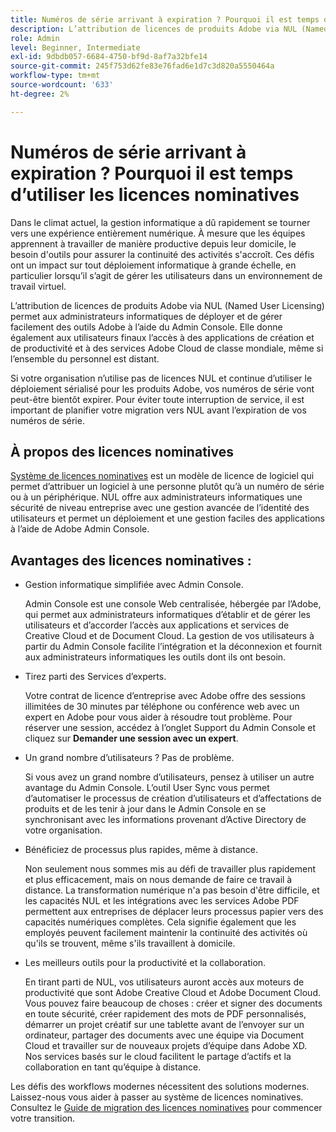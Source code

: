 ```yaml
---
title: Numéros de série arrivant à expiration ? Pourquoi il est temps d’utiliser les licences nominatives
description: L’attribution de licences de produits Adobe via NUL (Named User Licensing) permet aux administrateurs informatiques de déployer et de gérer facilement des outils Adobe à l’aide du Admin Console. Elle donne également aux utilisateurs finaux l’accès à des applications de création et de productivité et à des services Adobe Cloud de classe mondiale, même si l’ensemble du personnel est distant
role: Admin
level: Beginner, Intermediate
exl-id: 9dbdb057-6684-4750-bf9d-8af7a32bfe14
source-git-commit: 245f753d62fe83e76fad6e1d7c3d820a5550464a
workflow-type: tm+mt
source-wordcount: '633'
ht-degree: 2%

---
```


# Numéros de série arrivant à expiration ? Pourquoi il est temps d’utiliser les licences nominatives

Dans le climat actuel, la gestion informatique a dû rapidement se tourner vers une expérience entièrement numérique. À mesure que les équipes apprennent à travailler de manière productive depuis leur domicile, le besoin d&#39;outils pour assurer la continuité des activités s&#39;accroît. Ces défis ont un impact sur tout déploiement informatique à grande échelle, en particulier lorsqu’il s’agit de gérer les utilisateurs dans un environnement de travail virtuel.

L’attribution de licences de produits Adobe via NUL (Named User Licensing) permet aux administrateurs informatiques de déployer et de gérer facilement des outils Adobe à l’aide du Admin Console. Elle donne également aux utilisateurs finaux l’accès à des applications de création et de productivité et à des services Adobe Cloud de classe mondiale, même si l’ensemble du personnel est distant.

Si votre organisation n’utilise pas de licences NUL et continue d’utiliser le déploiement sérialisé pour les produits Adobe, vos numéros de série vont peut-être bientôt expirer. Pour éviter toute interruption de service, il est important de planifier votre migration vers NUL avant l’expiration de vos numéros de série.

## À propos des licences nominatives

[Système de licences nominatives](https://helpx.adobe.com/enterprise/using/licensing.html) est un modèle de licence de logiciel qui permet d’attribuer un logiciel à une personne plutôt qu’à un numéro de série ou à un périphérique. NUL offre aux administrateurs informatiques une sécurité de niveau entreprise avec une gestion avancée de l’identité des utilisateurs et permet un déploiement et une gestion faciles des applications à l’aide de Adobe Admin Console.

## Avantages des licences nominatives :

* Gestion informatique simplifiée avec Admin Console.

  Admin Console est une console Web centralisée, hébergée par l’Adobe, qui permet aux administrateurs informatiques d’établir et de gérer les utilisateurs et d’accorder l’accès aux applications et services de Creative Cloud et de Document Cloud. La gestion de vos utilisateurs à partir du Admin Console facilite l’intégration et la déconnexion et fournit aux administrateurs informatiques les outils dont ils ont besoin.

* Tirez parti des Services d’experts.

  Votre contrat de licence d’entreprise avec Adobe offre des sessions illimitées de 30 minutes par téléphone ou conférence web avec un expert en Adobe pour vous aider à résoudre tout problème. Pour réserver une session, accédez à l’onglet Support du Admin Console et cliquez sur **Demander une session avec un expert**.

* Un grand nombre d’utilisateurs ? Pas de problème.

  Si vous avez un grand nombre d’utilisateurs, pensez à utiliser un autre avantage du Admin Console. L’outil User Sync vous permet d’automatiser le processus de création d’utilisateurs et d’affectations de produits et de les tenir à jour dans le Admin Console en se synchronisant avec les informations provenant d’Active Directory de votre organisation.

* Bénéficiez de processus plus rapides, même à distance.

  Non seulement nous sommes mis au défi de travailler plus rapidement et plus efficacement, mais on nous demande de faire ce travail à distance. La transformation numérique n&#39;a pas besoin d&#39;être difficile, et les capacités NUL et les intégrations avec les services Adobe PDF permettent aux entreprises de déplacer leurs processus papier vers des capacités numériques complètes. Cela signifie également que les employés peuvent facilement maintenir la continuité des activités où qu&#39;ils se trouvent, même s&#39;ils travaillent à domicile.

* Les meilleurs outils pour la productivité et la collaboration.

  En tirant parti de NUL, vos utilisateurs auront accès aux moteurs de productivité que sont Adobe Creative Cloud et Adobe Document Cloud. Vous pouvez faire beaucoup de choses : créer et signer des documents en toute sécurité, créer rapidement des mots de PDF personnalisés, démarrer un projet créatif sur une tablette avant de l’envoyer sur un ordinateur, partager des documents avec une équipe via Document Cloud et travailler sur de nouveaux projets d’équipe dans Adobe XD. Nos services basés sur le cloud facilitent le partage d’actifs et la collaboration en tant qu’équipe à distance.

Les défis des workflows modernes nécessitent des solutions modernes. Laissez-nous vous aider à passer au système de licences nominatives. Consultez le [Guide de migration des licences nominatives](https://offers.adobe.com/content/dam/offer-manager/en/na/marketing/CCE/Adobe_Named_User_Licensing_Migration_Guide.pdf) pour commencer votre transition.
